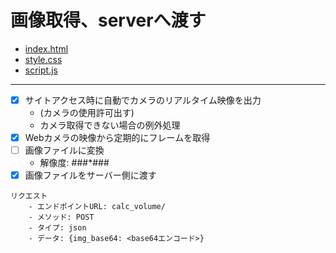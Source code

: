 # 画像取得、serverへ渡す

- [index.html](/measurevolume/templates/measurevolume/index.html)
- [style.css](/measurevolume/static/measurevolume/css/style.css)
- [script.js](/measurevolume/static/measurevolume/js/script.js)

---

- [x] サイトアクセス時に自動でカメラのリアルタイム映像を出力
    - (カメラの使用許可出す)
    - カメラ取得できない場合の例外処理
- [x] Webカメラの映像から定期的にフレームを取得
- [ ] 画像ファイルに変換
    - 解像度: ###*###
- [x] 画像ファイルをサーバー側に渡す
```
リクエスト
    - エンドポイントURL: calc_volume/
    - メソッド: POST
    - タイプ: json
    - データ: {img_base64: <base64エンコード>}
```
